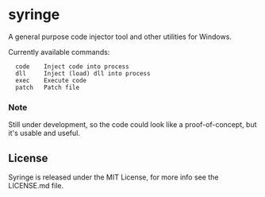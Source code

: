 # syringe
A general purpose code injector tool and other utilities for Windows.

Currently available commands:
```
  code    Inject code into process
  dll     Inject (load) dll into process
  exec    Execute code
  patch   Patch file
```

### Note
Still under development, so the code could look like a proof-of-concept, but it's usable and useful.

## License
Syringe is released under the MIT License, for more info see the LICENSE.md file.
